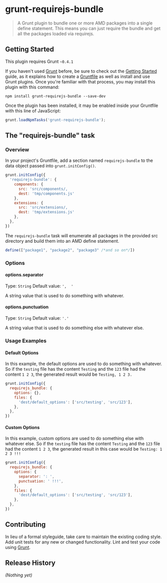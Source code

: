 # grunt-requirejs-bundle

> A Grunt plugin to bundle one or more AMD packages into a single define statement. This means you can just require the bundle and get all the packages loaded via requirejs.

## Getting Started
This plugin requires Grunt `~0.4.1`

If you haven't used [Grunt](http://gruntjs.com/) before, be sure to check out the [Getting Started](http://gruntjs.com/getting-started) guide, as it explains how to create a [Gruntfile](http://gruntjs.com/sample-gruntfile) as well as install and use Grunt plugins. Once you're familiar with that process, you may install this plugin with this command:

```shell
npm install grunt-requirejs-bundle --save-dev
```

Once the plugin has been installed, it may be enabled inside your Gruntfile with this line of JavaScript:

```js
grunt.loadNpmTasks('grunt-requirejs-bundle');
```

## The "requirejs-bundle" task

### Overview
In your project's Gruntfile, add a section named `requirejs-bundle` to the data object passed into `grunt.initConfig()`.

```js
grunt.initConfig({
  'requirejs-bundle': {
    components: {
      src: 'src/components/,
      dest: 'tmp/components.js'   
    },
    extensions: {
      src: 'src/extensions/,
      dest: 'tmp/extensions.js'   
    },
  },
})
```

The `requirejs-bundle` task will enumerate all packages in the provided src directory and build them into an AMD define statement.

```js
define(["package1", "package2", "package3" /*and so on*/])
```


### Options

#### options.separator
Type: `String`
Default value: `',  '`

A string value that is used to do something with whatever.

#### options.punctuation
Type: `String`
Default value: `'.'`

A string value that is used to do something else with whatever else.

### Usage Examples

#### Default Options
In this example, the default options are used to do something with whatever. So if the `testing` file has the content `Testing` and the `123` file had the content `1 2 3`, the generated result would be `Testing, 1 2 3.`

```js
grunt.initConfig({
  requirejs_bundle: {
    options: {},
    files: {
      'dest/default_options': ['src/testing', 'src/123'],
    },
  },
})
```

#### Custom Options
In this example, custom options are used to do something else with whatever else. So if the `testing` file has the content `Testing` and the `123` file had the content `1 2 3`, the generated result in this case would be `Testing: 1 2 3 !!!`

```js
grunt.initConfig({
  requirejs_bundle: {
    options: {
      separator: ': ',
      punctuation: ' !!!',
    },
    files: {
      'dest/default_options': ['src/testing', 'src/123'],
    },
  },
})
```

## Contributing
In lieu of a formal styleguide, take care to maintain the existing coding style. Add unit tests for any new or changed functionality. Lint and test your code using [Grunt](http://gruntjs.com/).

## Release History
_(Nothing yet)_
